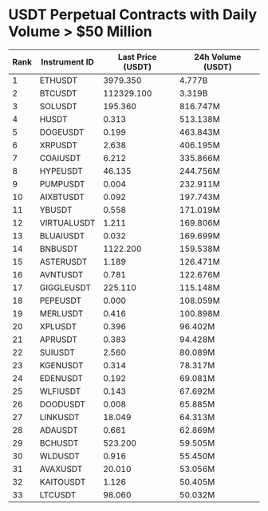 # USDT Perpetual Contracts with Daily Volume > $50 Million

| Rank | Instrument ID | Last Price (USDT) | 24h Volume (USDT) |
|------|---------------|-------------------|-------------------|
| 1 | ETHUSDT | 3979.350 | 4.777B |
| 2 | BTCUSDT | 112329.100 | 3.319B |
| 3 | SOLUSDT | 195.360 | 816.747M |
| 4 | HUSDT | 0.313 | 513.138M |
| 5 | DOGEUSDT | 0.199 | 463.843M |
| 6 | XRPUSDT | 2.638 | 406.195M |
| 7 | COAIUSDT | 6.212 | 335.866M |
| 8 | HYPEUSDT | 46.135 | 244.756M |
| 9 | PUMPUSDT | 0.004 | 232.911M |
| 10 | AIXBTUSDT | 0.092 | 197.743M |
| 11 | YBUSDT | 0.558 | 171.019M |
| 12 | VIRTUALUSDT | 1.211 | 169.806M |
| 13 | BLUAIUSDT | 0.032 | 169.699M |
| 14 | BNBUSDT | 1122.200 | 159.538M |
| 15 | ASTERUSDT | 1.189 | 126.471M |
| 16 | AVNTUSDT | 0.781 | 122.676M |
| 17 | GIGGLEUSDT | 225.110 | 115.148M |
| 18 | PEPEUSDT | 0.000 | 108.059M |
| 19 | MERLUSDT | 0.416 | 100.898M |
| 20 | XPLUSDT | 0.396 | 96.402M |
| 21 | APRUSDT | 0.383 | 94.428M |
| 22 | SUIUSDT | 2.560 | 80.089M |
| 23 | KGENUSDT | 0.314 | 78.317M |
| 24 | EDENUSDT | 0.192 | 69.081M |
| 25 | WLFIUSDT | 0.143 | 67.692M |
| 26 | DOODUSDT | 0.008 | 65.885M |
| 27 | LINKUSDT | 18.049 | 64.313M |
| 28 | ADAUSDT | 0.661 | 62.869M |
| 29 | BCHUSDT | 523.200 | 59.505M |
| 30 | WLDUSDT | 0.916 | 55.450M |
| 31 | AVAXUSDT | 20.010 | 53.056M |
| 32 | KAITOUSDT | 1.126 | 50.405M |
| 33 | LTCUSDT | 98.060 | 50.032M |
